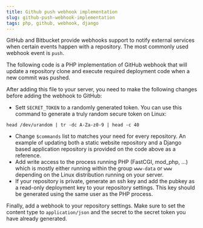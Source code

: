 ```yaml
---
title: Github push webhook implementation
slug: github-push-webhook-implementation
tags: php, github, webhook, django
---
```


GitHub and Bitbucket provide webhooks support to notify external services when
certain events happen with a repository. The most commonly used webhook event
is ``push``.

The following code is a PHP implementation of GitHub webhook that will update
a repository clone and execute required deployment code when a new commit was
pushed.

<script src="https://gist.github.com/lejenome/2ee7f1f47b9800140c57b51c1474439f.js"></script>

After adding this file to your server, you need to make the following changes
before adding the webhook to GitHub:

- Sett ``SECRET_TOKEN`` to a randomly generated token. You can use this
  command to generate a truly random secure token on Linux:

```shell
head /dev/urandom | tr -dc A-Za-z0-9 | head -c 40
```

- Change ``$commands`` list to matches your need for every repository. An
  example of updating both a static website repository and a Django based
  application repository is provided on the code above as a reference.
- Add write access to the process running PHP (FastCGI, mod_php, ...) which is
  mostly either running within the group ``www-data`` or ``www`` depending on
  the Linux distribution running on your server.
- If your repository is private, generate an ssh key and add the pubkey as a
  read-only deployment key to your repository settings. This key should be
  generated using the same user as the PHP process.

Finally, add a webhook to your repository settings. Make sure to set the
content type to ``application/json`` and the secret to the secret token you
have already generated.
